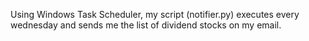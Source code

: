 
Using Windows Task Scheduler, my script (notifier.py) executes every wednesday and sends me the list of dividend stocks on my email.
